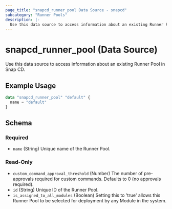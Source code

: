 ```yaml
---
page_title: "snapcd_runner_pool Data Source - snapcd"
subcategory: "Runner Pools"
description: |-
  Use this data source to access information about an existing Runner Pool in Snap CD.
---
```


# snapcd_runner_pool (Data Source)

Use this data source to access information about an existing Runner Pool in Snap CD.


## Example Usage

```terraform
data "snapcd_runner_pool" "default" {
  name = "default"
}
```

<!-- schema generated by tfplugindocs -->
## Schema

### Required

- `name` (String) Unique name of the Runner Pool.

### Read-Only

- `custom_command_approval_threshold` (Number) The number of pre-approvals required for custom commands. Defaults to 0 (no approvals required).
- `id` (String) Unique ID of the Runner Pool.
- `is_assigned_to_all_modules` (Boolean) Setting this to 'true' allows this Runner Pool to be selected for deployment by any Module in the system.
